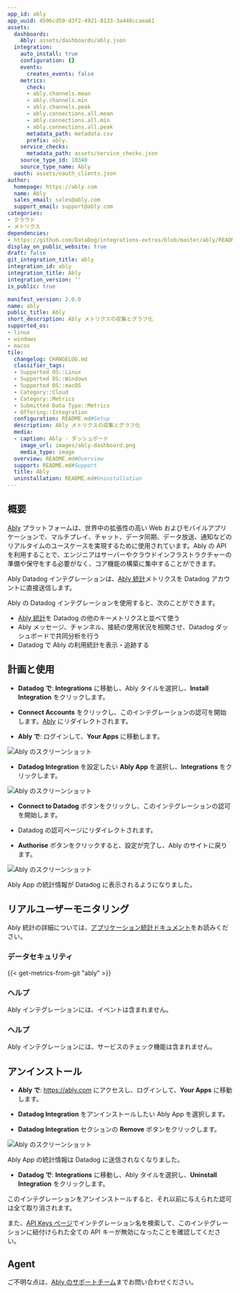 ```yaml
---
app_id: ably
app_uuid: 4596cd59-d3f2-4921-8133-3a448ccaea61
assets:
  dashboards:
    Ably: assets/dashboards/ably.json
  integration:
    auto_install: true
    configuration: {}
    events:
      creates_events: false
    metrics:
      check:
      - ably.channels.mean
      - ably.channels.min
      - ably.channels.peak
      - ably.connections.all.mean
      - ably.connections.all.min
      - ably.connections.all.peak
      metadata_path: metadata.csv
      prefix: ably.
    service_checks:
      metadata_path: assets/service_checks.json
    source_type_id: 10340
    source_type_name: Ably
  oauth: assets/oauth_clients.json
author:
  homepage: https://ably.com
  name: Ably
  sales_email: sales@ably.com
  support_email: support@ably.com
categories:
- クラウド
- メトリクス
dependencies:
- https://github.com/DataDog/integrations-extras/blob/master/ably/README.md
display_on_public_website: true
draft: false
git_integration_title: ably
integration_id: ably
integration_title: Ably
integration_version: ''
is_public: true

manifest_version: 2.0.0
name: ably
public_title: Ably
short_description: Ably メトリクスの収集とグラフ化
supported_os:
- linux
- windows
- macos
tile:
  changelog: CHANGELOG.md
  classifier_tags:
  - Supported OS::Linux
  - Supported OS::Windows
  - Supported OS::macOS
  - Category::Cloud
  - Category::Metrics
  - Submitted Data Type::Metrics
  - Offering::Integration
  configuration: README.md#Setup
  description: Ably メトリクスの収集とグラフ化
  media:
  - caption: Ably - ダッシュボード
    image_url: images/ably-dashboard.png
    media_type: image
  overview: README.md#Overview
  support: README.md#Support
  title: Ably
  uninstallation: README.md#Uninstallation
---
```


<!--  SOURCED FROM https://github.com/DataDog/integrations-extras -->
## 概要
[Ably][1] プラットフォームは、世界中の拡張性の高い Web およびモバイルアプリケーションで、マルチプレイ、チャット、データ同期、データ放送、通知などのリアルタイムのユースケースを実現するために使用されています。Ably の API を利用することで、エンジニアはサーバーやクラウドインフラストラクチャーの準備や保守をする必要がなく、コア機能の構築に集中することができます。

Ably Datadog インテグレーションは、[Ably 統計][2]メトリクスを Datadog アカウントに直接送信します。

Ably の Datadog インテグレーションを使用すると、次のことができます。
- [Ably 統計][2]を Datadog の他のキーメトリクスと並べて使う
- Ably メッセージ、チャンネル、接続の使用状況を相関させ、Datadog ダッシュボードで共同分析を行う
- Datadog で Ably の利用統計を表示・追跡する

## 計画と使用

- **Datadog で**: **Integrations** に移動し、Ably タイルを選択し、**Install Integration** をクリックします。

- **Connect Accounts** をクリックし、このインテグレーションの認可を開始します。[Ably][1] にリダイレクトされます。

- **Ably で**: ログインして、**Your Apps** に移動します。

![Ably のスクリーンショット][3]

- **Datadog Integration** を設定したい **Ably App** を選択し、**Integrations** をクリックします。

![Ably のスクリーンショット][4]

- **Connect to Datadog** ボタンをクリックし、このインテグレーションの認可を開始します。

- Datadog の認可ページにリダイレクトされます。

- **Authorise** ボタンをクリックすると、設定が完了し、Ably のサイトに戻ります。

![Ably のスクリーンショット][5]

Ably App の統計情報が Datadog に表示されるようになりました。

## リアルユーザーモニタリング

Ably 統計の詳細については、[アプリケーション統計ドキュメント][2]をお読みください。

### データセキュリティ
{{< get-metrics-from-git "ably" >}}


### ヘルプ

Ably インテグレーションには、イベントは含まれません。

### ヘルプ

Ably インテグレーションには、サービスのチェック機能は含まれません。

## アンインストール

- **Ably で**: https://ably.com にアクセスし、ログインして、**Your Apps** に移動します。

- **Datadog Integration** をアンインストールしたい Ably App を選択します。

- **Datadog Integration** セクションの **Remove** ボタンをクリックします。

![Ably のスクリーンショット][7]

Ably App の統計情報は Datadog に送信されなくなりました。

- **Datadog で**: **Integrations** に移動し、Ably タイルを選択し、**Uninstall Integration** をクリックします。

このインテグレーションをアンインストールすると、それ以前に与えられた認可は全て取り消されます。

また、[API Keys ページ][8]でインテグレーション名を検索して、このインテグレーションに紐付けられた全ての API キーが無効になったことを確認してください。

## Agent
ご不明な点は、[Ably のサポートチーム][9]までお問い合わせください。

[1]: https://ably.com
[2]: https://ably.com/docs/general/statistics
[3]: https://raw.githubusercontent.com/DataDog/integrations-extras/master/ably/images/your-apps.png
[4]: https://raw.githubusercontent.com/DataDog/integrations-extras/master/ably/images/integrations.png
[5]: https://raw.githubusercontent.com/DataDog/integrations-extras/master/ably/images/setup-integration.png
[6]: https://github.com/DataDog/integrations-extras/blob/master/ably/metadata.csv
[7]: https://raw.githubusercontent.com/DataDog/integrations-extras/master/ably/images/uninstall-integration.png
[8]: https://app.datadoghq.com/organization-settings/api-keys?filter=Ably
[9]: https://ably.com/support

